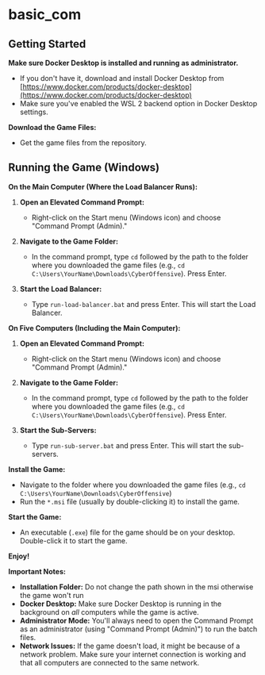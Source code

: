 # basic_com

## Getting Started

**Make sure Docker Desktop is installed and running as administrator.**

   * If you don't have it, download and install Docker Desktop from [https://www.docker.com/products/docker-desktop](https://www.docker.com/products/docker-desktop) 
   * Make sure you've enabled the WSL 2 backend option in Docker Desktop settings.

**Download the Game Files:**

   * Get the game files from the repository. 

## Running the Game (Windows)

**On the Main Computer (Where the Load Balancer Runs):**

1. **Open an Elevated Command Prompt:**
   * Right-click on the Start menu (Windows icon) and choose "Command Prompt (Admin)." 

2. **Navigate to the Game Folder:** 
   * In the command prompt, type `cd` followed by the path to the folder where you downloaded the game files (e.g., `cd C:\Users\YourName\Downloads\CyberOffensive`). Press Enter.

3. **Start the Load Balancer:**
   * Type `run-load-balancer.bat` and press Enter. This will start the Load Balancer.

**On Five Computers (Including the Main Computer):**

1. **Open an Elevated Command Prompt:**
   * Right-click on the Start menu (Windows icon) and choose "Command Prompt (Admin)." 

2. **Navigate to the Game Folder:** 
   * In the command prompt, type `cd` followed by the path to the folder where you downloaded the game files (e.g., `cd C:\Users\YourName\Downloads\CyberOffensive`). Press Enter.

3. **Start the Sub-Servers:**
   * Type `run-sub-server.bat` and press Enter. This will start the sub-servers. 

**Install the Game:**

* Navigate to the folder where you downloaded the game files (e.g., `cd C:\Users\YourName\Downloads\CyberOffensive`) 
* Run the `*.msi` file (usually by double-clicking it) to install the game.

**Start the Game:**

*  An executable (`.exe`) file for the game should be on your desktop. Double-click it to start the game.

**Enjoy!**

**Important Notes:**
* **Installation Folder:** Do not change the path shown in the msi otherwise the game won't run
* **Docker Desktop:** Make sure Docker Desktop is running in the background on *all* computers while the game is active.
* **Administrator Mode:** You'll always need to open the Command Prompt as an administrator (using "Command Prompt (Admin)") to run the batch files. 
* **Network Issues:**  If the game doesn't load, it might be because of a network problem. Make sure your internet connection is working and that all computers are connected to the same network.

